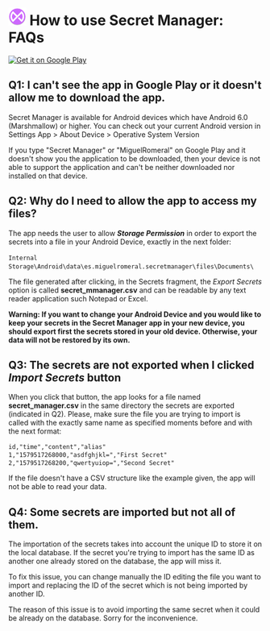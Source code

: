 # <img alt='SecretManager' src='https://github.com/miguelromeral/SecretManager/blob/master/app/src/main/ic_launcher_sm_v2-web.png' height="35" width="auto" /> How to use Secret Manager: FAQs

<a href='https://play.google.com/store/apps/details?id=es.miguelromeral.secretmanager&pcampaignid=MKT-Other-global-all-co-prtnr-py-PartBadge-Mar2515-1'><img alt='Get it on Google Play' src='https://play.google.com/intl/en_us/badges/images/generic/en_badge_web_generic.png' height="70" width="auto" /></a>

## Q1: I can't see the app in Google Play or it doesn't allow me to download the app.

Secret Manager is available for Android devices which have Android 6.0 (Marshmallow) or higher. You can check out your current Android version in Settings App > About Device > Operative System Version

If you type "Secret Manager" or "MiguelRomeral" on Google Play and it doesn't show you the application to be downloaded, then your device is not able to support the application and can't be neither downloaded nor installed on that device.

## Q2: Why do I need to allow the app to access my files?

The app needs the user to allow _**Storage Permission**_ in order to export the secrets into a file in your Android Device, exactly in the next folder:

```Internal Storage\Android\data\es.miguelromeral.secretmanager\files\Documents\ ```

The file generated after clicking, in the Secrets fragment, the *Export Secrets* option is called **secret_mmanager.csv** and can be readable by any text reader application such Notepad or Excel.

**Warning: If you want to change your Android Device and you would like to keep your secrets in the Secret Manager app in your new device, you should export first the secrets stored in your old device. Otherwise, your data will not be restored by its own.**

## Q3: The secrets are not exported when I clicked *Import Secrets* button

When you click that button, the app looks for a file named **secret_manager.csv** in the same directory the secrets are exported (indicated in Q2). Please, make sure the file you are trying to import is called with the exactly same name as specified moments before and with the next format:

```
id,"time","content","alias"
1,"1579517268000,"asdfghjkl=","First Secret"
2,"1579517268200,"qwertyuiop=","Second Secret"
```

If the file doesn't have a CSV structure like the example given, the app will not be able to read your data.

## Q4: Some secrets are imported but not all of them.

The importation of the secrets takes into account the unique ID to store it on the local database. If the secret you're trying to import has the same ID as another one already stored on the database, the app will miss it.

To fix this issue, you can change manually the ID editing the file you want to import and replacing the ID of the secret which is not being imported by another ID.

The reason of this issue is to avoid importing the same secret when it could be already on the database. Sorry for the inconvenience.